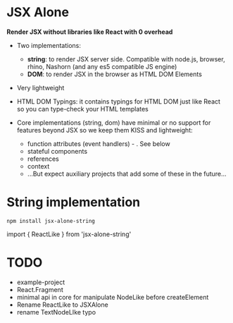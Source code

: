 # JSX Alone 

**Render JSX without libraries like React with 0 overhead**

 * Two implementations: 

   * **string**: to render JSX server side. Compatible with node.js, browser, rhino, Nashorn (and any es5 compatible JS engine)
   * **DOM**: to render JSX in the browser as HTML DOM Elements

 * Very lightweight
 * HTML DOM Typings: it contains typings for HTML DOM just like React so you can type-check your HTML templates
 * Core implementations (string, dom) have minimal or no support for features beyond JSX so we keep them KISS and lightweight: 
   * function attributes (event handlers) - . See below
   * stateful components
   * references
   * context
   * ...But expect auxiliary projects that add some of these in the future...

# String implementation

```
npm install jsx-alone-string
```

import { ReactLike } from 'jsx-alone-string'


# TODO

 * example-project
 * React.Fragment
 * minimal api in core for manipulate NodeLike before createElement
 * Rename ReactLike to JSXAlone
 * rename TextNodeLIke typo